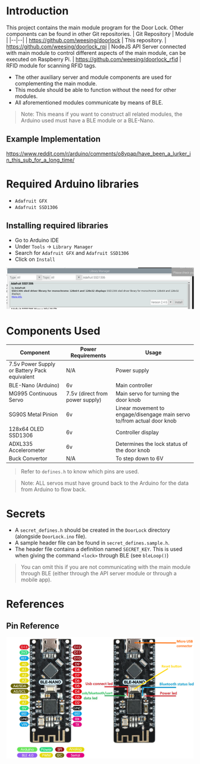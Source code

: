 # Introduction
This project contains the main module program for the Door Lock. Other components can be found in other Git repositories.
| Git Repository | Module |
|--|--|
| https://github.com/weesing/doorlock | This repository.
| https://github.com/weesing/doorlock_rpi | NodeJS API Server connected with main module to control different aspects of the main module, can be executed on Raspberry Pi.
| https://github.com/weesing/doorlock_rfid | RFID module for scanning RFID tags.

- The other auxiliary server and module components are used for complementing the main module.
- This module should be able to function without the need for other modules.
- All aforementioned modules communicate by means of BLE.
> Note: This means if you want to construct all related modules, the Arduino used must have a BLE module or a BLE-Nano.

## Example Implementation
https://www.reddit.com/r/arduino/comments/o8vpap/have_been_a_lurker_in_this_sub_for_a_long_time/

# Required Arduino libraries
- `Adafruit GFX`
- `Adafruit SSD1306`

## Installing required libraries
- Go to Arduino IDE
- Under `Tools` -> `Library Manager`
- Search for `Adafruit GFX` and `Adafruit SSD1306`
- Click on `Install`

![alt text](./library_manager.png)

# Components Used
| Component | Power Requirements | Usage
| -- | -- | -- |
7.5v Power Supply or Battery Pack equivalent | N/A | Power supply
BLE-Nano (Arduino) | 6v | Main controller
MG995 Continuous Servo | 7.5v (direct from power supply) | Main servo for turning the door knob
SG90S Metal Pinion | 6v | Linear movement to engage/disengage main servo to/from actual door knob
128x64 OLED SSD1306 | 6v | Controller display
ADXL335 Accelerometer | 6v | Determines the lock status of the door knob
Buck Convertor | N/A | To step down to 6V

> Refer to `defines.h` to know which pins are used.

> Note: ALL servos must have ground back to the Arduino for the data from Arduino to flow back.

# Secrets
- A `secret_defines.h` should be created in the `DoorLock` directory (alongside `DoorLock.ino` file).
- A sample header file can be found in `secret_defines.sample.h`.
- The header file contains a definition named `SECRET_KEY`. This is used when giving the command `<lock>` through BLE (see `bleLoop()`)
> You can omit this if you are not communicating with the main module through BLE (either through the API server module or through a mobile app).

# References
## Pin Reference
![alt text](./arduino_nano_ble_pin_diagram-1.png)
